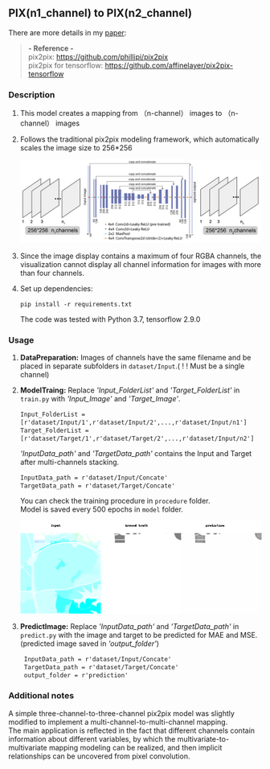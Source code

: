 ## PIX(n1_channel) to PIX(n2_channel)

There are more details in my [paper](https:xxx):

> **- Reference -**  
> pix2pix: https://github.com/phillipi/pix2pix  
> pix2pix for tensorflow: https://github.com/affinelayer/pix2pix-tensorflow


### Description

1) This model creates a mapping from （n-channel） images to （n-channel） images
2) Follows the traditional pix2pix modeling framework, which automatically scales the image size to 256*256

   <img src="docs\1.png" width="900px"/>  

3) Since the image display contains a maximum of four RGBA channels, the visualization cannot display all channel information for images with more than four channels.


4) Set up dependencies: 

    ```shell
    pip install -r requirements.txt
    ```

   The code was tested with Python 3.7, tensorflow 2.9.0

### Usage

1) **DataPreparation:** Images of channels have the same filename and be placed in separate subfolders in `dataset/Input`.( ! ! Must be a single channel)

2) **ModelTraing:** Replace _'Input_FolderList'_ and _'Target_FolderList'_ in `train.py` with _'Input_Image'_ and _'Target_Image'_.

    ```shell
    Input_FolderList = [r'dataset/Input/1',r'dataset/Input/2',...,r'dataset/Input/n1']
    Target_FolderList = [r'dataset/Target/1',r'dataset/Target/2',...,r'dataset/Input/n2']
    ```

    _'InputData_path'_ and _'TargetData_path'_ contains the Input and Target after multi-channels stacking.

    ```shell
    InputData_path = r'dataset/Input/Concate'
    TargetData_path = r'dataset/Target/Concate'
    ```
   
   You can check the training procedure in `procedure` folder.  
   Model is saved every 500 epochs in `model` folder.
   
   <img src="docs\2.png" width="900px"/>
   


4) **PredictImage:** Replace _'InputData_path'_ and _'TargetData_path'_ in `predict.py` with the image and target to be predicted for MAE and MSE.(predicted image saved in _'output_folder'_)

   ```shell
    InputData_path = r'dataset/Input/Concate'
    TargetData_path = r'dataset/Target/Concate'
    output_folder = r'prediction'
    ```


### Additional notes
A simple three-channel-to-three-channel pix2pix model was slightly modified to implement a multi-channel-to-multi-channel mapping.  
The main application is reflected in the fact that different channels contain information about different variables, by which the multivariate-to-multivariate mapping modeling can be realized, and then implicit relationships can be uncovered from pixel convolution.
